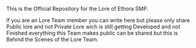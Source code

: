 This is the Official Repository for the Lore of Ethora SMP.

If you are an Lore Team member you can write here but please only share Public lore and not Private Lore wich is still getting Developed and not Finished everything this Team makes public can be shared but this is Behind the Scenes of the Lore Team.

